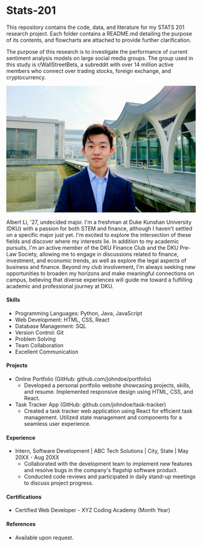 # Stats-201

This repository contains the code, data, and literature for my STATS 201 research project. Each folder contains a README.md detailing the purpose of its contents, and flowcharts are attached to provide further clarification.

The purpose of this research is to investigate the performance of current sentiment analysis models on large social media groups. The group used in this study is r/WallStreetBets, a subreddit with over 14 million active members who connect over trading stocks, foreign exchange, and cryptocurrency.


![Headshot](Headshot.jpg)

Albert Li, '27, undecided major.
I'm a freshman at Duke Kunshan University (DKU) with a passion for both STEM and finance, although I haven't settled on a specific major just yet. I'm excited to explore the intersection of these fields and discover where my interests lie. In addition to my academic pursuits, I'm an active member of the DKU Finance Club and the DKU Pre-Law Society, allowing me to engage in discussions related to finance, investment, and economic trends, as well as explore the legal aspects of business and finance. Beyond my club involvement, I'm always seeking new opportunities to broaden my horizons and make meaningful connections on campus, believing that diverse experiences will guide me toward a fulfilling academic and professional journey at DKU.


#### Skills
- Programming Languages: Python, Java, JavaScript
- Web Development: HTML, CSS, React
- Database Management: SQL
- Version Control: Git
- Problem Solving
- Team Collaboration
- Excellent Communication

#### Projects
- Online Portfolio (GitHub: github.com/johndoe/portfolio)
  - Developed a personal portfolio website showcasing projects, skills, and resume. Implemented responsive design using HTML, CSS, and React.
- Task Tracker App (GitHub: github.com/johndoe/task-tracker)
  - Created a task tracker web application using React for efficient task management. Utilized state management and components for a seamless user experience.

#### Experience
- Intern, Software Development | ABC Tech Solutions | City, State | May 20XX - Aug 20XX
  - Collaborated with the development team to implement new features and resolve bugs in the company's flagship software product.
  - Conducted code reviews and participated in daily stand-up meetings to discuss project progress.

#### Certifications
- Certified Web Developer - XYZ Coding Academy (Month Year)

#### References
- Available upon request.
